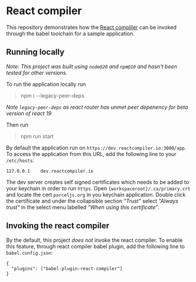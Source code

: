 # React compiler

This repository demonstrates how the [React compliler](https://react.dev/blog/2024/02/15/react-labs-what-we-have-been-working-on-february-2024#react-compiler) can be invoked through the babel toolchain for a sample application.

## Running locally

_Note: This project was built using `node@20` and `npm@10` and hasn't been tested for other versions._

To run the application locally run

> npm i --legacy-peer-deps

_Note `legacy-peer-deps` as react router has unmet peer depenency for beta version of react 19_

Then run

> npm run start

By default the application run on `https://dev.reactcompiler.io:3000/app`. To access the application from this URL, add the following line to your `/etc/hosts`:

```
127.0.0.1    dev.reactcompiler.io
```

The dev server creates self signed certificates which needs to be added to your keychain in order to run `https`. Open `{workspaceroot}/.ca/primary.crt` and locate the cert `parceljs.org` in you keychain application. Double click the certificate and under the collapsible section _"Trust"_ select _"Always trust"_ in the select menu labelled _"When using this certificate"_.

## Invoking the react compiler

By the default, this project _does not_ invoke the react compiler. To enable this feature, through react compiler babel plugin, add the following line to `babel.config.json`:

```
{
  "plugins": ["babel-plugin-react-compiler"]
}
```
